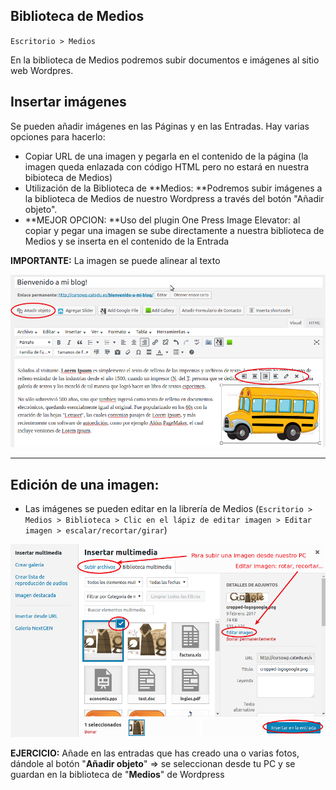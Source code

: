## Biblioteca de Medios

`Escritorio > Medios`

En la biblioteca de Medios podremos subir documentos e imágenes al sitio web Wordpres.

## Insertar imágenes

Se pueden añadir imágenes en las Páginas y en las Entradas. Hay varias opciones para hacerlo:

* Copiar URL de una imagen y pegarla en el contenido de la página \(la imagen queda enlazada con código HTML pero no estará en nuestra bibioteca de Medios\)
* Utilización de la Biblioteca de **Medios: **Podremos subir imágenes a la biblioteca de Medios de nuestro Wordpress a través del botón "Añadir objeto".
* **MEJOR OPCION: **Uso del plugin One Press Image Elevator: al copiar y pegar una imagen se sube directamente a nuestra biblioteca de Medios y se inserta en el contenido de la Entrada

**IMPORTANTE:** La imagen se puede alinear al texto

![](/assets/insertar_imagen.png)

---

## Edición de una imagen:

* Las imágenes se pueden editar en la librería de Medios \(`Escritorio > Medios > Biblioteca > Clic en el lápiz de editar imagen > Editar imagen > escalar/recortar/girar`\)

![](/assets/medios.png)

**EJERCICIO:** Añade en las entradas que has creado una o varias fotos, dándole al botón "**Añadir objeto**" =&gt; se seleccionan desde tu PC y se guardan en la biblioteca de "**Medios**" de Wordpress


